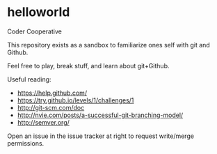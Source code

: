 # helloworld
Coder Cooperative

This repository exists as a sandbox to familiarize ones self with git and Github.

Feel free to play, break stuff, and learn about git+Github.

Useful reading:

* https://help.github.com/
* https://try.github.io/levels/1/challenges/1
* http://git-scm.com/doc
* http://nvie.com/posts/a-successful-git-branching-model/
* http://semver.org/

Open an issue in the issue tracker at right to request write/merge permissions.
